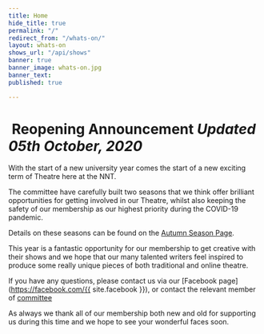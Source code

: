 ```yaml
---
title: Home
hide_title: true
permalink: "/"
redirect_from: "/whats-on/"
layout: whats-on
shows_url: "/api/shows"
banner: true
banner_image: whats-on.jpg
banner_text: 
published: true

---
```

<div class="alert alert-danger" markdown="1">

# <i class="fa fa-fw fa-info-circle"></i> Reopening Announcement _Updated 05th October, 2020_

With the start of a new university year comes the start of a new exciting term of Theatre here at the NNT.

The committee have carefully built two seasons that we think offer brilliant opportunities for getting involved in our Theatre, whilst also keeping the safety of our membership as our highest priority during the COVID-19 pandemic.

Details on these seasons can be found on the [Autumn Season Page](/autumn2020/ "Autumn Season Page").

This year is a fantastic opportunity for our membership to get creative with their shows and we hope that our many talented writers feel inspired to produce some really unique pieces of both traditional and online theatre.

If you have any questions, please contact us via our [Facebook page](https://facebook.com/{{ site.facebook }}), or contact the relevant member of [committee](/about/ "Committee")

As always we thank all of our membership both new and old for supporting us during this time and we hope to see your wonderful faces soon.

</div>
